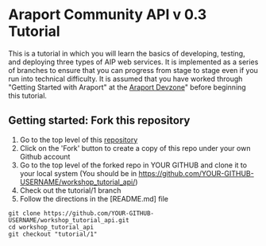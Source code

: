 # Araport Community API v 0.3 Tutorial

This is a tutorial in which you will learn the basics of developing, testing, and deploying three types of AIP web services. It is implemented as a series of branches to ensure that you can progress from stage to stage even if you run into technical difficulty. It is assumed that you have worked through "Getting Started with Araport" at the [Araport Devzone](https://www.araport.org/devzone)" before beginning this tutorial.

## Getting started: Fork this repository

1. Go to the top level of this [repository](https://github.com/Arabidopsis-Information-Portal/workshop_tutorial_api/)
2. Click on the 'Fork' button to create a copy of this repo under your own Github account
3. Go to the top level of the forked repo in YOUR GITHUB and clone it to your local system (You should be in https://github.com/YOUR-GITHUB-USERNAME/workshop_tutorial_api/)
4. Check out the tutorial/1 branch
5. Follow the directions in the [README.md] file

```
git clone https://github.com/YOUR-GITHUB-USERNAME/workshop_tutorial_api.git
cd workshop_tutorial_api
git checkout "tutorial/1"
```

